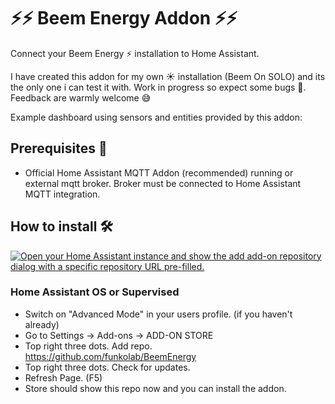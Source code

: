 # ⚡️⚡️ Beem Energy Addon ⚡️⚡️

Connect your Beem Energy ⚡️ installation to Home Assistant.

I have created this addon for my own ☀️ installation (Beem On SOLO) and its the only one i can test it with. Work in progress so expect some bugs 🐞. Feedback are warmly welcome 😅

Example dashboard using sensors and entities provided by this addon:


## Prerequisites 📃

- Official Home Assistant MQTT Addon (recommended) running or external mqtt broker. Broker must be connected to Home Assistant MQTT integration.

## How to install 🛠️

[![Open your Home Assistant instance and show the add add-on repository dialog with a specific repository URL pre-filled.](https://my.home-assistant.io/badges/supervisor_add_addon_repository.svg)](https://my.home-assistant.io/redirect/supervisor_add_addon_repository/?repository_url=https%3A%2F%2Fgithub.com%2Ffunkolab%2FBeemEnergy)

### Home Assistant OS or Supervised

- Switch on "Advanced Mode" in your users profile. (if you haven't already)
- Go to Settings -> Add-ons -> ADD-ON STORE
- Top right three dots. Add repo. https://github.com/funkolab/BeemEnergy 
- Top right three dots. Check for updates.
- Refresh Page. (F5)
- Store should show this repo now and you can install the addon.